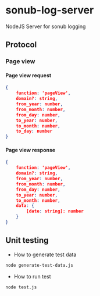 # sonub-log-server

NodeJS Server for sonub logging

## Protocol

### Page view

#### Page view request

```` json
{
    function: 'pageView',
    domain?: string,
    from_year: number,
    from_month: number,
    from_day: number,
    to_year: number,
    to_month: number,
    to_day: number
}
````

#### Page view response

```` json
{
    function: 'pageView',
    domain?: string,
    from_year: number,
    from_month: number,
    from_day: number,
    to_year: number,
    to_month: number,
    data: {
        [date: string]: number
    }
}
````

## Unit testing

* How to generate test data

```` sh
node generate-test-data.js
````

* How to run test

```` sh
node test.js
````

